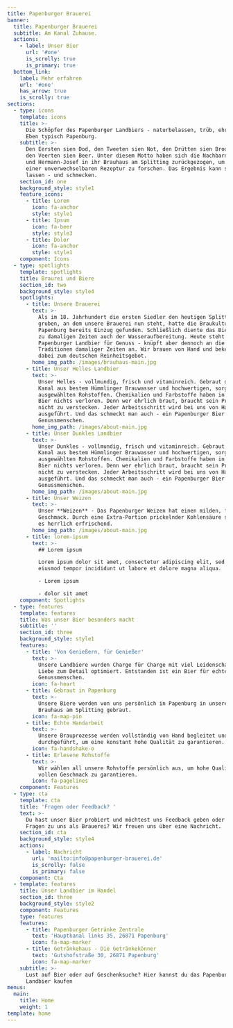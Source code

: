 ```yaml
---
title: Papenburger Brauerei
banner:
  title: Papenburger Brauerei
  subtitle: Am Kanal Zuhause.
  actions:
    - label: Unser Bier
      url: '#one'
      is_scrolly: true
      is_primary: true
  bottom_link:
    label: Mehr erfahren
    url: '#one'
    has_arrow: true
    is_scrolly: true
sections:
  - type: icons
    template: icons
    title: >-
      Die Schöpfer des Papenburger Landbiers - naturbelassen, trüb, ehrlich.
      Eben typisch Papenburg.
    subtitle: >-
      Den Eersten sien Dod, den Tweeten sien Not, den Drütten sien Brod - und
      den Veerten sien Beer. Unter diesem Motto haben sich die Nachbarn Wilhelm
      und Hermann-Josef in ihr Brauhaus am Splitting zurückgezogen, um nach
      einer unverwechselbaren Rezeptur zu forschen. Das Ergebnis kann sich sehen
      lassen - und schmecken.
    section_id: one
    background_style: style1
    feature_icons:
      - title: Lorem
        icon: fa-anchor
        style: style1
      - title: Ipsum
        icon: fa-beer
        style: style3
      - title: Dolor
        icon: fa-anchor
        style: style1
    component: Icons
  - type: spotlights
    template: spotlights
    title: Braurei und Biere
    section_id: two
    background_style: style4
    spotlights:
      - title: Unsere Brauerei
        text: >-
          Als im 18. Jahrhundert die ersten Siedler den heutigen Splitting Kanal
          gruben, an dem unsere Brauerei nun steht, hatte die Braukultur in
          Papenburg bereits Einzug gefunden. Schließlich diente das Bierbrauen
          zu damaligen Zeiten auch der Wasseraufbereitung. Heute steht unser
          Papenburger Landbier für Genuss - knüpft aber dennoch an die
          Traditionen damaliger Zeiten an. Wir brauen von Hand und bekennen uns
          dabei zum deutschen Reinheitsgebot. 
        home_img_path: /images/brauhaus-main.jpg
      - title: Unser Helles Landbier
        text: >-
          Unser Helles - vollmundig, frisch und vitaminreich. Gebraut direkt am
          Kanal aus bestem Hümmlinger Brauwasser und hochwertigen, sorgfältig
          ausgewählten Rohstoffen. Chemikalien und Farbstoffe haben in unserem
          Bier nichts verloren. Denn wer ehrlich braut, braucht sein Produkt
          nicht zu verstecken. Jeder Arbeitsschritt wird bei uns von Hand
          ausgeführt. Und das schmeckt man auch - ein Papenburger Bier für echte
          Genussmenschen.
        home_img_path: /images/about-main.jpg
      - title: Unser Dunkles Landbier
        text: >-
          Unser Dunkles - vollmundig, frisch und vitaminreich. Gebraut direkt am
          Kanal aus bestem Hümmlinger Brauwasser und hochwertigen, sorgfältig
          ausgewählten Rohstoffen. Chemikalien und Farbstoffe haben in unserem
          Bier nichts verloren. Denn wer ehrlich braut, braucht sein Produkt
          nicht zu verstecken. Jeder Arbeitsschritt wird bei uns von Hand
          ausgeführt. Und das schmeckt man auch - ein Papenburger Bier für echte
          Genussmenschen.
        home_img_path: /images/about-main.jpg
      - title: Unser Weizen
        text: >-
          Unser **Weizen** - Das Papenburger Weizen hat einen milden, fruchtigen
          Geschmack. Durch eine Extra-Portion prickelnder Kohlensäure schmeckt
          es herrlich erfrischend. 
        home_img_path: /images/about-main.jpg
      - title: lorem-ipsum
        text: >-
          ## Lorem ipsum

          Lorem ipsum dolor sit amet, consectetur adipiscing elit, sed do
          eiusmod tempor incididunt ut labore et dolore magna aliqua.

          - Lorem ipsum

          - dolor sit amet
    component: Spotlights
  - type: features
    template: features
    title: Was unser Bier besonders macht
    subtitle: ''
    section_id: three
    background_style: style1
    features:
      - title: 'Von Genießern, für Genießer'
        text: >-
          Unsere Landbiere wurden Charge für Charge mit viel Leidenschaft und
          Liebe zum Detail optimiert. Entstanden ist ein Bier für echte
          Genussmenschen.
        icon: fa-heart
      - title: Gebraut in Papenburg
        text: >-
          Unsere Biere werden von uns persönlich in Papenburg in unserem
          Brauhaus am Splitting gebraut.
        icon: fa-map-pin
      - title: Echte Handarbeit
        text: >-
          Unsere Brauprozesse werden vollständig von Hand begleitet und
          durchgeführt, um eine konstant hohe Qualität zu garantieren.
        icon: fa-handshake-o
      - title: Erlesene Rohstoffe
        text: >-
          Wir wählen all unsere Rohstoffe persönlich aus, um hohe Qualität und
          vollen Geschmack zu garantieren. 
        icon: fa-pagelines
    component: Features
  - type: cta
    template: cta
    title: 'Fragen oder Feedback? '
    text: >-
      Du hast unser Bier probiert und möchtest uns Feedback geben oder du hast
      Fragen zu uns als Brauerei? Wir freuen uns über eine Nachricht.
    section_id: cta
    background_style: style4
    actions:
      - label: Nachricht
        url: 'mailto:info@papenburger-brauerei.de'
        is_scrolly: false
        is_primary: false
    component: Cta
  - template: features
    title: Unser Landbier im Handel
    section_id: three
    background_style: style2
    component: Features
    type: features
    features:
      - title: Papenburger Getränke Zentrale
        text: 'Hauptkanal links 35, 26871 Papenburg'
        icon: fa-map-marker
      - title: Getränkehaus - Die Getränkekönner
        text: 'Gutshofstraße 30, 26871 Papenburg'
        icon: fa-map-marker
    subtitle: >-
      Lust auf Bier oder auf Geschenksuche? Hier kannst du das Papenburger
      Landbier kaufen
menus:
  main:
    title: Home
    weight: 1
template: home
---
```

